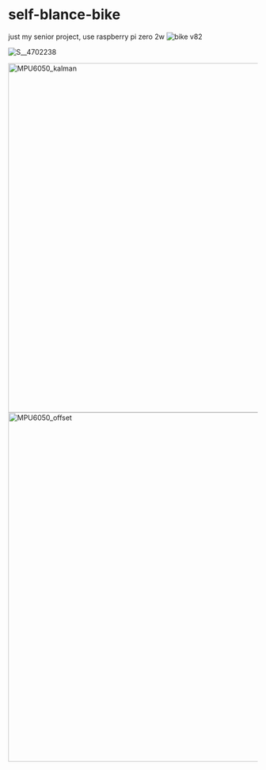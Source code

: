 # self-blance-bike
just my senior project, use raspberry pi zero 2w
![bike v82](https://github.com/yuan-0816/self-blance-bike/assets/83689217/c8a8d597-e56f-4879-b99f-32ea99359a05)

![S__4702238](https://github.com/yuan-0816/self-blance-bike/assets/83689217/64757a98-c733-427e-a535-be6886ceee7e)

<img width="704" alt="MPU6050_kalman" src="https://github.com/yuan-0816/self-blance-bike/assets/83689217/19106188-7119-482c-aebf-be71540ddf71">

<img width="704" alt="MPU6050_offset" src="https://github.com/yuan-0816/self-blance-bike/assets/83689217/1066e465-f6b8-49ee-9edb-a9a8b87e8570">

